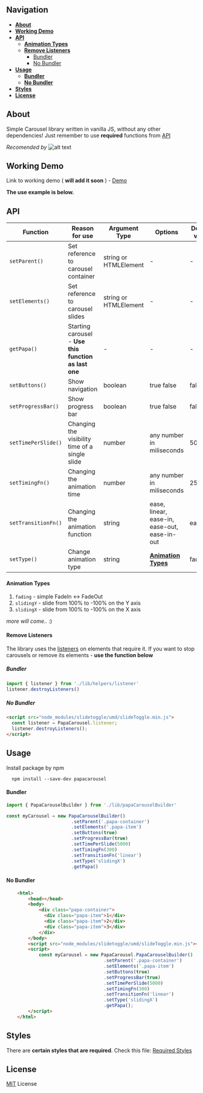   ## **Navigation**
  
  
  * [**About**](#about)
  * [**Working Demo**](#working-demo)
  * [**API**](#api)
      - [**Animation Types**](#animation-types)
      - [**Remove Listeners**](#remove-listeners)
        * [Bundler](#bundler)
        * [No Bundler](#no-bundler)
  * [**Usage**](#usage)
      - [**Bundler**](#bundler)
      - [**No Bundler**](#no-bundler)
  * [**Styles**](#styles)
  * [**License**](#license)


## **About**

Simple Carousel library written in vanilla JS, without any other dependencies!
Just remember to use **required** functions from [API](#api)

*Recomended by* ![alt text](http://www.avatarsdb.com/avatars/papa_smurf.gif "Papa smurf")

## **Working Demo**

Link to working demo ( **will add it soon** ) - [Demo](https://zgrybus.github.io/papaCarousel/)

**The use example is below.**

## **API**

| Function             | Reason for use                                        | Argument Type         | Options                                               | Default value | Required | Example                          |
| -------------------- | ----------------------------------------------------- | --------------------- | ----------------------------------------------------- | ------------- | -------- | -------------------------------- |
| `setParent()`        | Set reference to carousel container               | string or HTMLElement | -                                                     | -             | true     | `setParent('.papa-container')`   |
| `setElements()`      | Set reference to carousel slides                  | string or HTMLElement | -                                                     | -             | true     | `setElements('.papa-item')`      |
| `getPapa()`          | Starting carousel - **Use this function as last one** | -                     | -                                                     | -             | true     | `getPapa()`                      |
| `setButtons()`      | Show navigation                                | boolean               | true false                                            | false         | false    | `setButtons(true)`               |
| `setProgressBar()`  | Show progress bar                                     | boolean               | true false                                            | false         | false    | `setProgressBar(true)`           |
| `setTimePerSlide()` | Changing the visibility time of a single slide        | number                | any number in miliseconds                             | 5000ms        | false    | `setTimePerSlide(1000)`          |
| `setTimingFn()`     | Changing the animation time                           | number                | any number in miliseconds                             | 250ms         | false    | `setTimingFn(200)`               |
| `setTransitionFn()` | Changing the animation function                       | string                | ease, linear, ease-in, ease-out, ease-in-out          | ease-in       | false    | `setTransitionFn('ease-in-out')` |
| `setType()`         | Change animation type                                  | string                | [**Animation Types**](#animation-types) | fading         | false   | `setType('fading')`              |

#### **Animation Types**

1. `fading` - simple FadeIn <-> FadeOut
2. `slidingY` - slide from 100% to -100% on the Y axis
3. `slidingX` - slide from 100% to -100% on the X axis

*more will come..* :)

#### **Remove Listeners**

The library uses the [listeners](https://developer.mozilla.org/en-US/docs/Web/API/EventTarget/addEventListener) on elements that require it. If you want to stop carousels or remove its elements - **use the function below**

##### Bundler

```javascript
import { listener } from './lib/helpers/listener'
listener.destroyListeners()
```

##### No Bundler

```html
<script src="node_modules/slidetoggle/umd/slideToggle.min.js">
  const listener = PapaCarousel.listener; 
  listener.destroyListeners();
</script>
```

## **Usage**

Install package by npm

```npm
  npm install --save-dev papacarousel
```

#### **Bundler**

```javascript
import { PapaCarouselBuilder } from './lib/papaCarouselBuilder'

const myCarousel = new PapaCarouselBuilder()
                        .setParent('.papa-container')
                        .setElements('.papa-item')
                        .setButtons(true)
                        .setProgressBar(true)
                        .setTimePerSlide(5000)
                        .setTimingFn(300)
                        .setTransitionFn('linear')
                        .setType('slidingX')
                        .getPapa()
```

#### **No Bundler**

```html
    <html>
        <head></head>
        <body>
            <div class="papa-container">
              <div class="papa-item">1</div>
              <div class="papa-item">2</div>
              <div class="papa-item">3</div>
            </div>
        </body>
        <script src="node_modules/slidetoggle/umd/slideToggle.min.js"></script>
        <script>
            const myCarousel = new PapaCarousel.PapaCarouselBuilder()
                                    .setParent('.papa-container')
                                    .setElements('.papa-item')
                                    .setButtons(true)
                                    .setProgressBar(true)
                                    .setTimePerSlide(5000)
                                    .setTimingFn(300)
                                    .setTransitionFn('linear')
                                    .setType('slidingX')
                                    .getPapa();
        </script>
    </html>
```

## **Styles**

There are **certain styles that are required**. Check this file: [Required Styles](https://github.com/zgrybus/papaCarousel/blob/master/papaCarousel.css)

## **License**

[MIT](https://en.wikipedia.org/wiki/MIT_License) License
